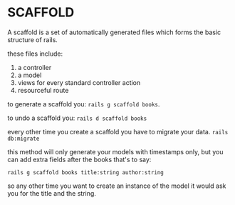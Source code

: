 # SCAFFOLD

A scaffold is a set of automatically generated files which forms the basic structure of rails.

these files include:

1. a controller
2. a model
3. views for every standard controller action
4. resourceful route

to generate a scaffold you: `rails g scaffold books`.

to undo a scaffold you: `rails d scaffold books`

every other time you create a scaffold you have to migrate your data. `rails db:migrate`

this method will only generate your models with timestamps only, but you can add extra fields after the books that's to say:

`rails g scaffold books title:string author:string`

so any other time you want to create an instance of the model it would ask you for the title and the string.
